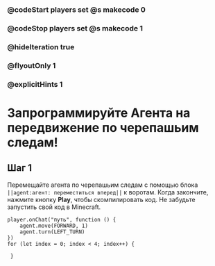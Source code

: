 ### @codeStart players set @s makecode 0
### @codeStop players set @s makecode 1

### @hideIteration true 
### @flyoutOnly 1
### @explicitHints 1


# Запрограммируйте Агента на передвижение по черепашьим следам!

## Шаг 1
Перемещайте агента по черепашьим следам с помощью блока ``||agent:агент: переместиться вперед||`` к воротам. Когда закончите, нажмите кнопку **Play**, чтобы скомпилировать код. Не забудьте запустить свой код в Minecraft. 

```ghost
player.onChat("путь", function () {
    agent.move(FORWARD, 1)
    agent.turn(LEFT_TURN)
})
for (let index = 0; index < 4; index++) {
    	
 }
```
